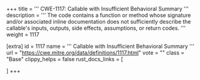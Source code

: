 +++
title = '''
CWE-1117: Callable with Insufficient Behavioral Summary
'''
description	= '''
The code contains a function or method whose signature and/or associated inline documentation does not sufficiently describe the callable's inputs, outputs, side effects, assumptions, or return codes.
'''
weight = 1117

[extra]
id = 1117
name = '''
Callable with Insufficient Behavioral Summary
'''
url = "https://cwe.mitre.org/data/definitions/1117.html"
vote = ""
class = "Base"
clippy_helps = false
rust_docs_links = [
	
]
+++
